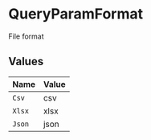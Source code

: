 # QueryParamFormat

File format


## Values

| Name   | Value  |
| ------ | ------ |
| `Csv`  | csv    |
| `Xlsx` | xlsx   |
| `Json` | json   |